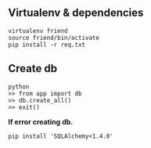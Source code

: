 
## Virtualenv & dependencies
```
virtualenv friend
source friend/bin/activate
pip install -r req.txt
```

## Create db
```
python
>> from app import db
>> db.create_all()
>> exit()
```

**If error creating db.**
```
pip install 'SQLAlchemy<1.4.0'
```
